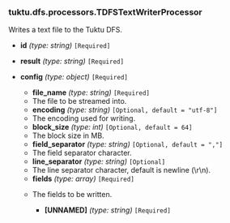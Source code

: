 ### tuktu.dfs.processors.TDFSTextWriterProcessor
Writes a text file to the Tuktu DFS.

  * **id** *(type: string)* `[Required]`

  * **result** *(type: string)* `[Required]`

  * **config** *(type: object)* `[Required]`

    * **file_name** *(type: string)* `[Required]`
    - The file to be streamed into.

    * **encoding** *(type: string)* `[Optional, default = "utf-8"]`
    - The encoding used for writing.

    * **block_size** *(type: int)* `[Optional, default = 64]`
    - The block size in MB.

    * **field_separator** *(type: string)* `[Optional, default = ","]`
    - The field separator character.

    * **line_separator** *(type: string)* `[Optional]`
    - The line separator character, default is newline (\r\n).

    * **fields** *(type: array)* `[Required]`
    - The fields to be written.

      * **[UNNAMED]** *(type: string)* `[Required]`


